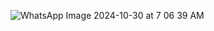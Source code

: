 ![WhatsApp Image 2024-10-30 at 7 06 39 AM](https://github.com/user-attachments/assets/9175a93b-2b14-43be-9d25-760d18ad1e98)
